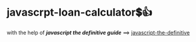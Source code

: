 # javascrpt-loan-calculator:heavy_dollar_sign::+1:                                                                                                                                                                                                                                                                                                           
with the help of **_javascript the definitive guide_** ==>
<a href="https://www.oreilly.com/library/view/javascript-the-definitive/0596101996/">javascript-the-definitive</a>
 
